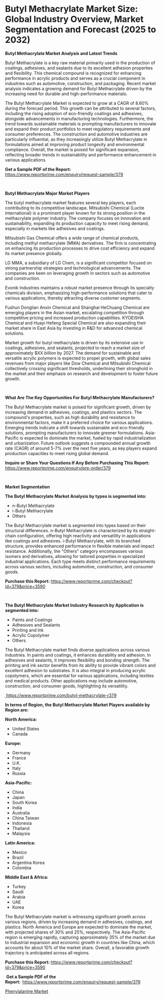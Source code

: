 <p><h1>Butyl Methacrylate Market Size: Global Industry Overview, Market Segmentation and Forecast (2025 to 2032)</h1></p><p><strong>Butyl Methacrylate Market Analysis and Latest Trends</strong></p>
<p><p>Butyl Methacrylate is a key raw material primarily used in the production of coatings, adhesives, and sealants due to its excellent adhesion properties and flexibility. This chemical compound is recognized for enhancing performance in acrylic products and serves as a crucial component in industries such as automotive, construction, and packaging. Recent market analysis indicates a growing demand for Butyl Methacrylate driven by the increasing need for durable and high-performance materials.</p><p>The Butyl Methacrylate Market is expected to grow at a CAGR of 8.60% during the forecast period. This growth can be attributed to several factors, including the rising adoption of eco-friendly coatings and adhesives, alongside advancements in manufacturing technologies. Furthermore, the trend towards sustainable materials is prompting manufacturers to innovate and expand their product portfolios to meet regulatory requirements and consumer preferences. The construction and automotive industries are particularly influential, as they increasingly utilize Butyl Methacrylate in formulations aimed at improving product longevity and environmental compliance. Overall, the market is poised for significant expansion, reflecting broader trends in sustainability and performance enhancement in various applications.</p></p>
<p><strong>Get a Sample PDF of the Report:&nbsp;</strong> <a href="https://www.reportprime.com/enquiry/request-sample/379?utm_campaign=2811&utm_medium=2&utm_source=Github&utm_content=ia&utm_term=18032025&utm_id=butyl-methacrylate">https://www.reportprime.com/enquiry/request-sample/379</a></p>
<p>&nbsp;</p>
<p><strong>Butyl Methacrylate Major Market Players</strong></p>
<p><p>The butyl methacrylate market features several key players, each contributing to its competitive landscape. Mitsubishi Chemical (Lucite International) is a prominent player known for its strong position in the methacrylate polymer industry. The company focuses on innovation and sustainability, expanding its production capacity to meet rising demand, especially in markets like adhesives and coatings.</p><p>Mitsubishi Gas Chemical offers a wide range of chemical products, including methyl methacrylate (MMA) derivatives. The firm is concentrating on enhancing its production processes to drive cost efficiency and expand its market presence globally. </p><p>LG MMA, a subsidiary of LG Chem, is a significant competitor focused on strong partnership strategies and technological advancements. The companies are keen on leveraging growth in sectors such as automotive and construction.</p><p>Evonik Industries maintains a robust market presence through its specialty chemicals division, emphasizing high-performance solutions that cater to various applications, thereby attracting diverse customer segments. </p><p>Fushun Donglian Anxin Chemical and Shanghai HeChuang Chemical are emerging players in the Asian market, escalating competition through competitive pricing and increased production capabilities. KYOEISHA Chemical and Huayi Hefeng Special Chemical are also expanding their market share in East Asia by investing in R&D for advanced chemical solutions.</p><p>Market growth for butyl methacrylate is driven by its extensive use in coatings, adhesives, and sealants, projected to reach a market size of approximately $XX billion by 2027. The demand for sustainable and versatile acrylic polymers is expected to propel growth, with global sales revenues from major players like Dow Chemical and Mitsubishi Chemical collectively crossing significant thresholds, underlining their stronghold in the market and their emphasis on research and development to foster future growth.</p></p>
<p>&nbsp;</p>
<p><strong>What Are The Key Opportunities For Butyl Methacrylate Manufacturers?</strong></p>
<p><p>The Butyl Methacrylate market is poised for significant growth, driven by increasing demand in adhesives, coatings, and plastics sectors. The compound's properties, such as high durability and resistance to environmental factors, make it a preferred choice for various applications. Emerging trends indicate a shift towards sustainable and eco-friendly solutions, prompting manufacturers to innovate greener formulations. Asia-Pacific is expected to dominate the market, fueled by rapid industrialization and urbanization. Future outlook suggests a compounded annual growth rate (CAGR) of around 5-7% over the next five years, as key players expand production capacities to meet rising global demand.</p></p>
<p><strong>Inquire or Share Your Questions If Any Before Purchasing This Report:</strong> <a href="https://www.reportprime.com/enquiry/pre-order/379?utm_campaign=2811&utm_medium=2&utm_source=Github&utm_content=ia&utm_term=18032025&utm_id=butyl-methacrylate">https://www.reportprime.com/enquiry/pre-order/379</a></p>
<p>&nbsp;</p>
<p><strong>Market Segmentation</strong></p>
<p><strong>The Butyl Methacrylate Market Analysis by types is segmented into:</strong></p>
<p><ul><li>n-Butyl Methacrylate</li><li>i-Butyl Methacrylate</li><li>Others</li></ul></p>
<p><p>The Butyl Methacrylate market is segmented into types based on their structural differences. n-Butyl Methacrylate is characterized by its straight-chain configuration, offering high reactivity and versatility in applications like coatings and adhesives. i-Butyl Methacrylate, with its branched structure, provides enhanced performance in flexible materials and impact resistance. Additionally, the "Others" category encompasses various isomers and derivatives, allowing for tailored properties in specialized industrial applications. Each type meets distinct performance requirements across various sectors, including automotive, construction, and consumer goods.</p></p>
<p><strong>Purchase this Report:&nbsp;</strong><a href="https://www.reportprime.com/checkout?id=379&price=3590&utm_campaign=2811&utm_medium=2&utm_source=Github&utm_content=ia&utm_term=18032025&utm_id=butyl-methacrylate">https://www.reportprime.com/checkout?id=379&price=3590</a></p>
<p>&nbsp;</p>
<p><strong>The Butyl Methacrylate Market Industry Research by Application is segmented into:</strong></p>
<p><ul><li>Paints and Coatings</li><li>Adhesives and Sealants</li><li>Printing and Ink</li><li>Acrylic Copolymer</li><li>Others</li></ul></p>
<p><p>The Butyl Methacrylate market finds diverse applications across various industries. In paints and coatings, it enhances durability and adhesion. In adhesives and sealants, it improves flexibility and bonding strength. The printing and ink sector benefits from its ability to provide vibrant colors and excellent adhesion to substrates. It is also integral in producing acrylic copolymers, which are essential for various applications, including textiles and medical products. Other applications may include automotive, construction, and consumer goods, highlighting its versatility.</p></p>
<p><a href="https://www.reportprime.com/butyl-methacrylate-r379?utm_campaign=2811&utm_medium=2&utm_source=Github&utm_content=ia&utm_term=18032025&utm_id=butyl-methacrylate">&nbsp;https://www.reportprime.com/butyl-methacrylate-r379</a></p>
<p><strong>In terms of Region, the Butyl Methacrylate Market Players available by Region are:</strong></p>
<p>
    <p> <strong> North America: </strong>
        <ul>
            <li>United States</li>
            <li>Canada</li>
        </ul>
        </p> 
    <p> <strong> Europe: </strong>
        <ul>
            <li>Germany</li>
            <li>France</li>
            <li>U.K.</li>
            <li>Italy</li>
            <li>Russia</li>
        </ul>
        </p> 
    <p> <strong> Asia-Pacific: </strong>
        <ul>
            <li>China</li>
            <li>Japan</li>
            <li>South Korea</li>
            <li>India</li>
            <li>Australia</li>
            <li>China Taiwan</li>
            <li>Indonesia</li>
            <li>Thailand</li>
            <li>Malaysia</li>
        </ul>
        </p> 
    <p> <strong> Latin America: </strong>
        <ul>
            <li>Mexico</li>
            <li>Brazil</li>
            <li>Argentina Korea</li>
            <li>Colombia</li>
        </ul>
        </p> 
    <p> <strong> Middle East & Africa: </strong>
        <ul>
            <li>Turkey</li>
            <li>Saudi</li>
            <li>Arabia</li>
            <li>UAE</li>
            <li>Korea</li>
        </ul>
    </p>
    </p>
<p><p>The Butyl Methacrylate market is witnessing significant growth across various regions, driven by increasing demand in adhesives, coatings, and plastics. North America and Europe are expected to dominate the market, with projected shares of 30% and 25%, respectively. The Asia-Pacific region is emerging rapidly, capturing approximately 35% of the market due to industrial expansion and economic growth in countries like China, which accounts for about 10% of the market share. Overall, a favorable growth trajectory is anticipated across all regions.</p></p>
<p><strong>Purchase this Report: </strong><a href="https://www.reportprime.com/checkout?id=379&price=3590&utm_campaign=2811&utm_medium=2&utm_source=Github&utm_content=ia&utm_term=18032025&utm_id=butyl-methacrylate">https://www.reportprime.com/checkout?id=379&price=3590</a></p>
<p>&nbsp;<strong>Get a Sample PDF of the Report:&nbsp;&nbsp;</strong><a href="https://www.reportprime.com/enquiry/request-sample/379?utm_campaign=2811&utm_medium=2&utm_source=Github&utm_content=ia&utm_term=18032025&utm_id=butyl-methacrylate">https://www.reportprime.com/enquiry/request-sample/379</a></p>
<p><strong></strong></p>
<p><p><a href="https://github.com/tumacaakesha78/Market-Research-Report-List-1/blob/main/phenylalanine-market.md?utm_campaign=2811&utm_medium=2&utm_source=Github&utm_content=ia&utm_term=18032025&utm_id=butyl-methacrylate">Phenylalanine Market</a></p></p>